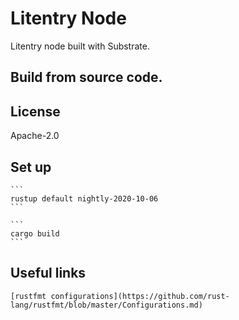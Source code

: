# Litentry Node
Litentry node built with Substrate.

## Build from source code.


## License
Apache-2.0


## Set up
    ```
    rustup default nightly-2020-10-06
    ```

    ```
    cargo build
    ```
## Useful links
    [rustfmt configurations](https://github.com/rust-lang/rustfmt/blob/master/Configurations.md)
